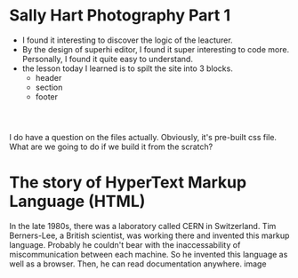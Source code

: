 # Sally Hart Photography Part 1

- I found it interesting to discover the logic of the leacturer.
- By the design of superhi editor, I found it super interesting to code more. Personally, I found it quite easy to understand.
- the lesson today I learned is to spilt the site into 3 blocks.
  - header
  - section
  - footer
  
 <header></header>
 <section></section>
 <footer></footer>
 
 I do have a question on the files actually. Obviously, it's pre-built css file. What are we going to do if we build it from the scratch?
 
 
 # The story of HyperText Markup Language (HTML)
 
 In the late 1980s, there was a laboratory called CERN in Switzerland. Tim Berners-Lee, a British scientist, was working there and invented this markup language.
 Probably he couldn't bear with the inaccessability of miscommunication between each machine. So he invented this language as well as a browser. 
 Then, he can read documentation anywhere.
 image
 
 
 
